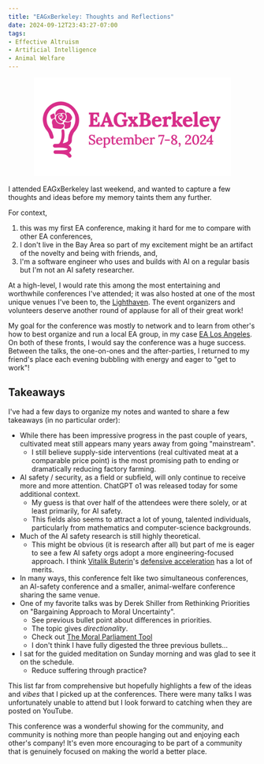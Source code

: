 ```yaml
---
title: "EAGxBerkeley: Thoughts and Reflections"
date: 2024-09-12T23:43:27-07:00
tags:
- Effective Altruism
- Artificial Intelligence
- Animal Welfare
---
```


<p align="center">
<img src="/images/eagxberkeley.jpg" alt="EAGxBerkeley Logo with conference dates" width="400">
</p>


I attended EAGxBerkeley last weekend, and wanted to capture a few thoughts and ideas before my memory taints them any further. 

For context, 
1) this was my first EA conference, making it hard for me to compare with other EA conferences, 
2) I don't live in the Bay Area so part of my excitement might be an artifact of the novelty and being with friends, and,
3) I'm a software engineer who uses and builds with AI on a regular basis but I'm not an AI safety researcher.

At a high-level, I would rate this among the most entertaining and worthwhile conferences I've attended; it was also hosted at one of the most unique venues I've been to, the [Lighthaven](https://www.lighthaven.space/). The event organizers and volunteers deserve another round of applause for all of their great work!

My goal for the conference was mostly to network and to learn from other's how to best organize and run a local EA group, in my case [EA Los Angeles](https://effectivealtruismla.org/). On both of these fronts, I would say the conference was a huge success. Between the talks, the one-on-ones and the after-parties, I returned to my friend's place each evening bubbling with energy and eager to "get to work"!

## Takeaways

I've had a few days to organize my notes and wanted to share a few takeaways (in no particular order):
- While there has been impressive progress in the past couple of years, cultivated meat still appears many years away from going "mainstream".
	- I still believe supply-side interventions (real cultivated meat at a comparable price point) is the most promising path to ending or dramatically reducing factory farming.
- AI safety / security, as a field or subfield, will only continue to receive more and more attention. ChatGPT o1 was released today for some additional context.
	- My guess is that over half of the attendees were there solely, or at least primarily, for AI safety.
	- This fields also seems to attract a lot of young, talented individuals, particularly from mathematics and computer-science backgrounds.
- Much of the AI safety research is still highly theoretical.
	- This might be obvious (it is research after all) but part of me is eager to see a few AI safety orgs adopt a more engineering-focused approach. I think [Vitalik Buterin](https://vitalik.eth.limo/general/2023/11/27/techno_optimism.html#dacc)'s [defensive acceleration](https://80000hours.org/podcast/episodes/vitalik-buterin-techno-optimism/) has a lot of merits.
- In many ways, this conference felt like two simultaneous conferences, an AI-safety conference and a smaller, animal-welfare conference sharing the same venue.
- One of my favorite talks was by Derek Shiller from Rethinking Priorities on "Bargaining Approach to Moral Uncertainty".
	- See previous bullet point about differences in priorities.
	- The topic gives *directionality*.
	- Check out [The Moral Parliament Tool](https://parliament.rethinkpriorities.org)
	- I don't think I have fully digested the three previous bullets...
- I sat for the guided meditation on Sunday morning and was glad to see it on the schedule.
  - Reduce suffering through practice?  

This list far from comprehensive but hopefully highlights a few of the ideas and *vibes* that I picked up at the conferences. There were many talks I was unfortunately unable to attend but I look forward to catching when they are posted on YouTube.

This conference was a wonderful showing for the community, and community is nothing more than people hanging out and enjoying each other's company! It's even more encouraging to be part of a community that is genuinely focused on making the world a better place.